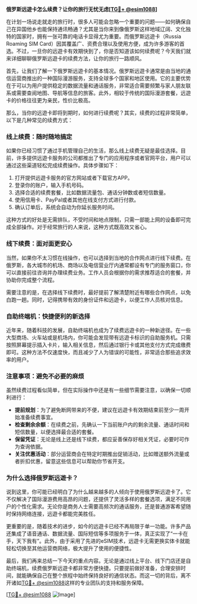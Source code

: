 **俄罗斯远遊卡怎么续费？让你的旅行无忧无虑[[TG💪+ @esim1088](https://t.me/s/esim1088)]**

在计划一场说走就走的旅行时，很多人可能会忽略一个重要的问题——如何确保自己在异国他乡也能保持通讯畅通？尤其是当你来到像俄罗斯这样地域辽阔、文化独特的国家时，拥有一张可靠的电话卡显得尤为重要。而俄罗斯远遊卡（Russia Roaming SIM Card）因其覆盖广、资费合理以及使用方便，成为许多游客的首选。不过，一旦你的远遊卡有效期快到了，你是否知道该如何续费呢？今天我们就来详细聊聊俄罗斯远遊卡的续费方法，让你的旅行一路顺风。

首先，让我们了解一下俄罗斯远遊卡的基本情况。俄罗斯远遊卡通常是由当地的通信运营商推出的一种国际漫游服务，支持全球多个国家和地区使用。它的主要优势在于可以为用户提供稳定的数据流量和通话服务，非常适合需要频繁与家人朋友联系或需要查阅地图、导航等信息的旅客。此外，相较于传统的国际漫游套餐，远遊卡的价格往往更为亲民，性价比极高。

那么，当你的远遊卡即将到期时，如何进行续费呢？其实，续费的过程非常简单，以下是几种常见的续费方式：

### **线上续费：随时随地搞定**
如果你已经习惯了通过手机管理自己的生活，那么线上续费无疑是最佳选择。目前，许多提供远遊卡服务的公司都推出了专门的应用程序或者官网平台，用户可以通过这些渠道轻松完成续费操作。具体步骤如下：
1. 打开提供远遊卡服务的官方网站或者下载官方APP。
2. 登录你的账户，输入手机号码。
3. 选择合适的续费套餐，比如数据流量包、通话分钟数或者短信数量。
4. 使用信用卡、PayPal或者其他在线支付方式进行付款。
5. 确认订单后，系统会自动为你延长服务时间。

这种方式的好处是无需排队，不受时间和地点限制，只需一部能上网的设备即可完成全部操作。对于经常旅行的人来说，这种方式既高效又省心。

### **线下续费：面对面更安心**
当然，如果你不太习惯在线操作，也可以选择到当地的合作网点进行线下续费。在俄罗斯，各大城市的机场、商场以及电信营业厅内通常都设有专门的服务窗口，你可以直接前往咨询并办理续费业务。工作人员会根据你的需求推荐适合的套餐，并协助你完成整个流程。

需要注意的是，在选择线下续费时，最好提前了解清楚附近有哪些合作网点，以免白跑一趟。同时，记得携带有效的身份证件和远遊卡，以便工作人员核对信息。

### **自助终端机：快捷便利的新选择**
近年来，随着科技的发展，自助终端机也成为了续费远遊卡的一种新途径。在一些大型商场、火车站或是机场内，你可能会发现带有远遊卡标识的自助服务机。只需按照屏幕提示插入卡片，输入相关信息，然后通过银行卡或其他支付方式完成缴费即可。这种方法不仅速度快，而且减少了人为错误的可能性，非常适合那些追求效率的用户。

### **注意事项：避免不必要的麻烦**
虽然续费过程看似简单，但在实际操作中还是有一些细节需要注意，以确保一切顺利进行：
- **提前规划**：为了避免断网带来的不便，建议在远遊卡有效期结束前至少一周开始准备续费事宜。
- **检查剩余余额**：在续费之前，先确认一下当前账户内的剩余流量、通话时间和短信数量，以便选择最合适的套餐。
- **保留凭证**：无论是线上还是线下续费，都应妥善保存好相关凭证，必要时可作为查询依据。
- **关注优惠活动**：部分运营商会在特定时期推出促销活动，比如赠送额外流量或者折扣优惠，留意这些信息可以帮助你节省开支。

### **为什么选择俄罗斯远遊卡？**
说到这里，你可能已经明白了为什么越来越多的人倾向于使用俄罗斯远遊卡了。它不仅解决了国际漫游费用高昂的问题，还提供了灵活多样的套餐选项，满足不同用户的个性化需求。无论你是商务人士需要高频次的通话服务，还是普通游客希望随时保持网络连接，远遊卡都能完美胜任。

更重要的是，随着技术的进步，如今的远遊卡已经不再局限于单一功能。许多产品还集成了语音通话、数据流量、国际短信等多项服务于一体，真正实现了“一卡在手，天下我有”。此外，由于采用了先进的eSIM技术，远遊卡无需更换实体卡就能轻松切换至其他运营商网络，极大提升了使用的便捷性。

最后，我们再来总结一下今天的重点内容。无论是通过线上平台、线下门店还是自助终端机，续费俄罗斯远遊卡都非常方便快捷。只要提前做好准备，合理安排时间，就能确保自己在整个旅程中始终保持良好的通信状态。而这一切的背后，离不开诸如[TG💪+ @esim1088](https://t.me/s/esim1088)这样的专业团队的支持和服务保障。

[[TG💪+ @esim1088](https://t.me/s/esim1088) ![Image](https://i.postimg.cc/4NQfJmqS/Snipaste-2025-05-13-00-14-12.png)]